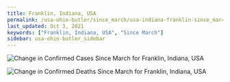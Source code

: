 ```yaml
---
title: Franklin, Indiana, USA
permalink: /usa-ohio-butler/since_march/usa-indiana-franklin-since_march.html
last_updated: Oct 3, 2021
keywords: ["Franklin, Indiana, USA", "Since March"]
sidebar: usa-ohio-butler_sidebar
---
```


![Change in Confirmed Cases Since March for Franklin, Indiana, USA](/covid_tracker/images/graphs/usa-indiana-franklin-delta_confirmed-since_march_graph.png)

![Change in Confirmed Deaths Since March for Franklin, Indiana, USA](/covid_tracker/images/graphs/usa-indiana-franklin-delta_deaths-since_march_graph.png)
